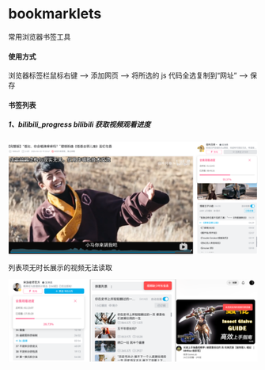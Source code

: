 # bookmarklets

常用浏览器书签工具



#### 使用方式

浏览器标签栏鼠标右键 —> 添加网页 —> 将所选的 js 代码全选复制到“网址” —> 保存



#### 书签列表

##### 1、bilibili_progress	bilibili 获取视频观看进度

![1747136638805](images/README/1747136638805.png)

列表项无时长展示的视频无法读取

![1747137799893](images/README/1747137799893.png)
